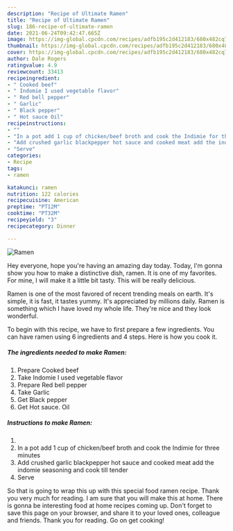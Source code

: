 ```yaml
---
description: "Recipe of Ultimate Ramen"
title: "Recipe of Ultimate Ramen"
slug: 186-recipe-of-ultimate-ramen
date: 2021-06-24T09:42:47.665Z
image: https://img-global.cpcdn.com/recipes/adfb195c2d412183/680x482cq70/ramen-recipe-main-photo.jpg
thumbnail: https://img-global.cpcdn.com/recipes/adfb195c2d412183/680x482cq70/ramen-recipe-main-photo.jpg
cover: https://img-global.cpcdn.com/recipes/adfb195c2d412183/680x482cq70/ramen-recipe-main-photo.jpg
author: Dale Rogers
ratingvalue: 4.9
reviewcount: 33413
recipeingredient:
- " Cooked beef"
- " Indomie I used vegetable flavor"
- " Red bell pepper"
- " Garlic"
- " Black pepper"
- " Hot sauce Oil"
recipeinstructions:
- ""
- "In a pot add 1 cup of chicken/beef broth and cook the Indimie for three minutes"
- "Add crushed garlic blackpepper hot sauce and cooked meat add the indomie seasoning and cook till tender"
- "Serve"
categories:
- Recipe
tags:
- ramen

katakunci: ramen 
nutrition: 122 calories
recipecuisine: American
preptime: "PT12M"
cooktime: "PT32M"
recipeyield: "3"
recipecategory: Dinner

---
```



![Ramen](https://img-global.cpcdn.com/recipes/adfb195c2d412183/680x482cq70/ramen-recipe-main-photo.jpg)

Hey everyone, hope you're having an amazing day today. Today, I'm gonna show you how to make a distinctive dish, ramen. It is one of my favorites. For mine, I will make it a little bit tasty. This will be really delicious.

Ramen is one of the most favored of recent trending meals on earth. It's simple, it is fast, it tastes yummy. It's appreciated by millions daily. Ramen is something which I have loved my whole life. They're nice and they look wonderful.




To begin with this recipe, we have to first prepare a few ingredients. You can have ramen using 6 ingredients and 4 steps. Here is how you cook it.

<!--inarticleads1-->

##### The ingredients needed to make Ramen:

1. Prepare  Cooked beef
1. Take  Indomie I used vegetable flavor
1. Prepare  Red bell pepper
1. Take  Garlic
1. Get  Black pepper
1. Get  Hot sauce. Oil




<!--inarticleads2-->

##### Instructions to make Ramen:

1. 
1. In a pot add 1 cup of chicken/beef broth and cook the Indimie for three minutes
1. Add crushed garlic blackpepper hot sauce and cooked meat add the indomie seasoning and cook till tender
1. Serve




So that is going to wrap this up with this special food ramen recipe. Thank you very much for reading. I am sure that you will make this at home. There is gonna be interesting food at home recipes coming up. Don't forget to save this page on your browser, and share it to your loved ones, colleague and friends. Thank you for reading. Go on get cooking!
